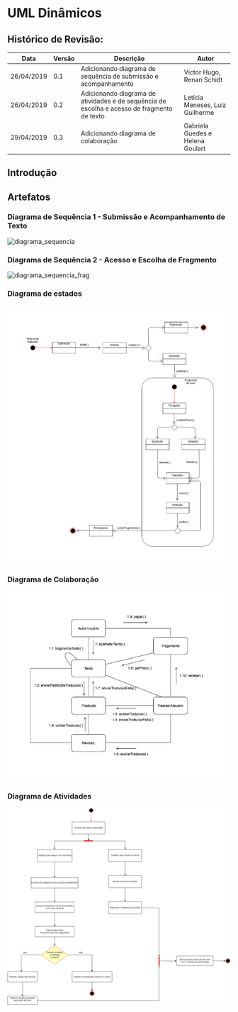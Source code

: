 # UML Dinâmicos

## Histórico de Revisão:
| Data | Versão | Descrição | Autor |
|---|---|---|---|
| 26/04/2019 | 0.1 | Adicionando diagrama de sequência de submissão e acompanhamento | Victor Hugo, Renan Schidt |
| 26/04/2019 | 0.2 | Adicionando diagrama de atividades e de sequência de escolha e acesso de fragmento de texto  | Letícia Meneses, Luiz Guilherme|
|29/04/2019 | 0.3 | Adicionando diagrama de colaboração | Gabriela Guedes e Helena Goulart |

## Introdução

## Artefatos

### Diagrama de Sequência 1 - Submissão e Acompanhamento de Texto

![diagrama_sequencia](https://i.imgur.com/o1aY6dG.png)

### Diagrama de Sequência 2 - Acesso e Escolha de Fragmento
![diagrama_sequencia_frag](https://i.imgur.com/QjTVzM7.png)

### Diagrama de estados
![diagrama_estados](../../assets/desenho/uml/diagrama_estados.png)

### Diagrama de Colaboração
![diagrama_colaboracao](../../assets/desenho/uml/diagrama_colaboracao.png)

### Diagrama de Atividades
![diagrama_colaboracao](../../assets/desenho/uml/diagrama_atividades.png)
